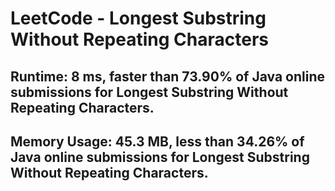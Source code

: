 # LeetCode - Longest Substring Without Repeating Characters

## Runtime: 8 ms, faster than 73.90% of Java online submissions for Longest Substring Without Repeating Characters.
## Memory Usage: 45.3 MB, less than 34.26% of Java online submissions for Longest Substring Without Repeating Characters.
